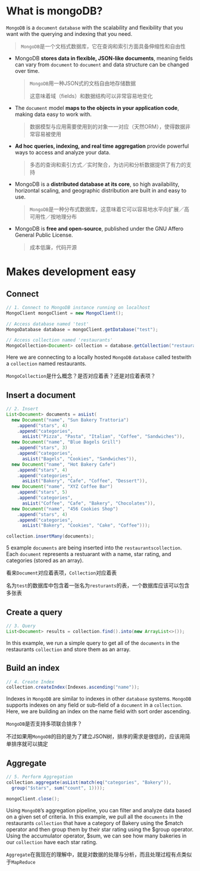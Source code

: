 # What is mongoDB? #

`MongoDB` is a `document` `database` with the scalability and flexibility that you want with the querying and indexing that you need.

> `MongoDB`是一个文档式数据库，它在查询和索引方面具备伸缩性和自由性

+ MongoDB **stores data in flexible, JSON-like documents**, meaning fields can vary from `document` to `document` and data structure can be changed over time.

  > `MongoDB`用一种JSON式的文档自由地存储数据
  >
  > 这意味着域（fields）和数据结构可以非常容易地变化

+ The `document` model **maps to the objects in your application code**, making data easy to work with.

  > 数据模型与应用需要使用到的对象一一对应（天然ORM），使得数据非常容易被使用

+ **Ad hoc queries, indexing, and real time aggregation** provide powerful ways to access and analyze your data.

  > 多态的查询和索引方式／实时聚合，为访问和分析数据提供了有力的支持

+ MongoDB is a **distributed database at its core**, so high availability, horizontal scaling, and geographic distribution are built in and easy to use.

  > `MongoDB`是一种分布式数据库，这意味着它可以容易地水平向扩展／高可用性／按地理分布

+ MongoDB is **free and open-source**, published under the GNU Affero General Public License.

  > 成本低廉，代码开源



# Makes development easy #

## Connect ##

```java
// 1. Connect to MongoDB instance running on localhost
MongoClient mongoClient = new MongoClient();

// Access database named 'test'
MongoDatabase database = mongoClient.getDatabase("test");

// Access collection named 'restaurants'
MongoCollection<Document> collection = database.getCollection("restaurants");
```

Here we are connecting to a locally hosted `MongoDB` `database` called testwith a `collection` named restaurants.

`MongoCollection`是什么概念？是否对应着表？还是对应着表项？

## Insert a document ##

```java
// 2. Insert 
List<Document> documents = asList(
  new Document("name", "Sun Bakery Trattoria")
    .append("stars", 4)
    .append("categories",
      asList("Pizza", "Pasta", "Italian", "Coffee", "Sandwiches")),
  new Document("name", "Blue Bagels Grill")
    .append("stars", 3)
    .append("categories",
      asList("Bagels", "Cookies", "Sandwiches")),
  new Document("name", "Hot Bakery Cafe")
    .append("stars", 4)
    .append("categories",
      asList("Bakery", "Cafe", "Coffee", "Dessert")),
  new Document("name", "XYZ Coffee Bar")
    .append("stars", 5)
    .append("categories",
      asList("Coffee", "Cafe", "Bakery", "Chocolates")),
  new Document("name", "456 Cookies Shop")
    .append("stars", 4)
    .append("categories",
      asList("Bakery", "Cookies", "Cake", "Coffee")));

collection.insertMany(documents);
```

5 example `documents` are being inserted into the `restaurantscollection`. Each `document` represents a restuarant with a name, star rating, and categories (stored as an array).

看来`Document`对应着表项，`Collection`对应着表

名为`test`的数据库中包含着一张名为`resturants`的表，一个数据库应该可以包含多张表

## Create a query ##

```java
// 3. Query 
List<Document> results = collection.find().into(new ArrayList<>());
```

In this example, we run a simple query to get all of the `documents` in the restaurants `collection` and store them as an array.

## Build an index ##

```java
// 4. Create Index 
collection.createIndex(Indexes.ascending("name"));
```

Indexes in `MongoDB` are similar to indexes in other `database` systems. `MongoDB` supports indexes on any field or sub-field of a `document` in a `collection`. Here, we are building an index on the name field with sort order ascending.

`MongoDB`是否支持多项联合排序？

不过如果用`MongoDB`的目的是为了建立JSON树，排序的需求是很低的，应该用简单排序就可以搞定

## Aggregate ##

```java
// 5. Perform Aggregation
collection.aggregate(asList(match(eq("categories", "Bakery")),
  group("$stars", sum("count", 1))));

mongoClient.close();
```

Using `MongoDB`’s aggregation pipeline, you can filter and analyze data based on a given set of criteria. In this example, we pull all the `documents` in the restaurants `collection` that have a category of Bakery using the \$match operator and then group them by their star rating using the \$group operator. Using the accumulator operator, \$sum, we can see how many bakeries in our `collection` have each star rating.

`Aggregate`在我现在的理解中，就是对数据的处理与分析，而且处理过程有点类似于`MapReduce`
